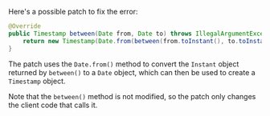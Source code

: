 Here's a possible patch to fix the error:
```java
@Override
public Timestamp between(Date from, Date to) throws IllegalArgumentException {
    return new Timestamp(Date.from(between(from.toInstant(), to.toInstant())).getTime());
}
```
The patch uses the `Date.from()` method to convert the `Instant` object returned by `between()` to a `Date` object, which can then be used to create a `Timestamp` object.

Note that the `between()` method is not modified, so the patch only changes the client code that calls it.